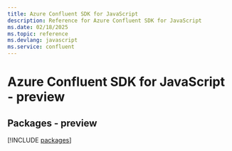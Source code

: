 ```yaml
---
title: Azure Confluent SDK for JavaScript
description: Reference for Azure Confluent SDK for JavaScript
ms.date: 02/18/2025
ms.topic: reference
ms.devlang: javascript
ms.service: confluent
---
```

# Azure Confluent SDK for JavaScript - preview
## Packages - preview
[!INCLUDE [packages](confluent-index.md)]